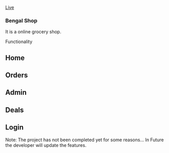 [Live](https://bengalshop-buy.web.app/home)

### Bengal Shop
It is a online grocery shop. 

Functionality
## Home
## Orders
## Admin
## Deals
## Login

Note: The project has not been completed yet for some reasons...
In Future the developer will update the features.